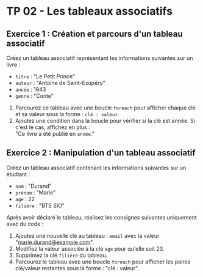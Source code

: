 # TP 02 - Les tableaux associatifs

## Exercice 1 : Création et parcours d'un tableau associatif

Créez un tableau associatif représentant les informations suivantes sur un livre :

- ``titre`` : "Le Petit Prince"
- `auteur` : "Antoine de Saint-Exupéry"
- `année` : 1943
- `genre` : "Conte"

1. Parcourez ce tableau avec une boucle ``foreach`` pour afficher chaque clé et sa valeur sous la forme : `clé : valeur`.
2. Ajoutez une condition dans la boucle pour vérifier si la clé est année. Si c'est le cas, affichez en plus : <br>"Ce livre a été publié en `année`."


## Exercice 2 : Manipulation d'un tableau associatif

Créez un tableau associatif contenant les informations suivantes sur un étudiant :
* `nom` : "Durand"
* `prénom` : "Marie"
* `age` : 22
* `filière` : "BTS SIO"

Après avoir déclaré le tableau, réalisez les consignes suivantes uniquement avec du code :

1. Ajoutez une nouvelle clé au tableau : ``email`` avec la valeur "marie.durand@example.com".
2. Modifiez la valeur associée à la clé ``age`` pour qu'elle soit 23.
3. Supprimez la clé ``filière`` du tableau.
4. Parcourez le tableau avec une boucle ``foreach`` pour afficher les paires clé/valeur restantes sous la forme : "clé : valeur".